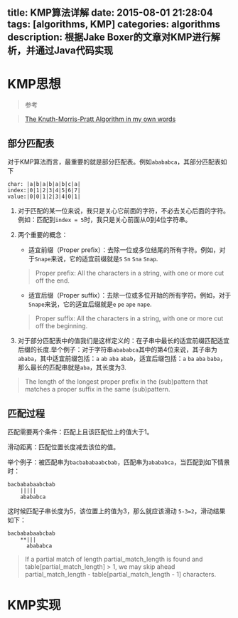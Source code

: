title: KMP算法详解
date: 2015-08-01 21:28:04
tags: [algorithms, KMP]
categories: algorithms
description: 根据Jake Boxer的文章对KMP进行解析，并通过Java代码实现
---

# KMP思想

> 参考

> [The Knuth-Morris-Pratt Algorithm in my own words](http://jakeboxer.com/blog/2009/12/13/the-knuth-morris-pratt-algorithm-in-my-own-words/)

## 部分匹配表

对于KMP算法而言，最重要的就是部分匹配表。例如`abababca`，其部分匹配表如下

```
char: |a|b|a|b|a|b|c|a|
index:|0|1|2|3|4|5|6|7|
value:|0|0|1|2|3|4|0|1|
```

1. 对于匹配的某一位来说，我只是关心它前面的字符，不必去关心后面的字符。例如：匹配到`index = 5`时，我只是关心前面从0到4位字符串。

2. 两个重要的概念：

    + 适宜前缀（Proper prefix）：去除一位或多位结尾的所有字符。例如，对于`Snape`来说，它的适宜前缀就是`S` `Sn` `Sna` `Snap`.
    > Proper prefix: All the characters in a string, with one or more cut off the end. 
    + 适宜后缀（Proper suffix）：去除一位或多位开始的所有字符。例如，对于`Snape`来说，它的适宜后缀就是`e` `pe` `ape` `nape`.
    > Proper suffix: All the characters in a string, with one or more cut off the beginning.
    
3. 对于部分匹配表中的值我们是这样定义的：在子串中最长的适宜前缀匹配适宜后缀的长度.举个例子：对于字符串`abababca`其中的第4位来说，其子串为`ababa`，其中适宜前缀包括：`a` `ab` `aba` `abab`，适宜后缀包括：`a` `ba` `aba` `baba`，那么最长的匹配串就是`aba`，其长度为3.
> The length of the longest proper prefix in the (sub)pattern that matches a proper suffix in the same (sub)pattern.

## 匹配过程

匹配需要两个条件：匹配上且该匹配位上的值大于1。

滑动距离：匹配位置长度减去该位的值。

举个例子：被匹配串为`bacbababaabcbab`，匹配串为`abababca`，当匹配到如下情景时：

```
bacbababaabcbab
    |||||
    abababca

```

这时候匹配子串长度为5，该位置上的值为3，那么就应该滑动 `5-3=2`，滑动结果如下：

```
bacbababaabcbab
    **|||
      abababca
```

> If a partial match of length partial_match_length is found and table[partial_match_length] > 1, we may skip ahead partial_match_length - table[partial_match_length - 1] characters.

# KMP实现

```


```
    